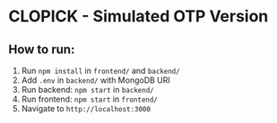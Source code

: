 # CLOPICK - Simulated OTP Version
## How to run:
1. Run `npm install` in `frontend/` and `backend/`
2. Add `.env` in `backend/` with MongoDB URI
3. Run backend: `npm start` in `backend/`
4. Run frontend: `npm start` in `frontend/`
5. Navigate to `http://localhost:3000`
